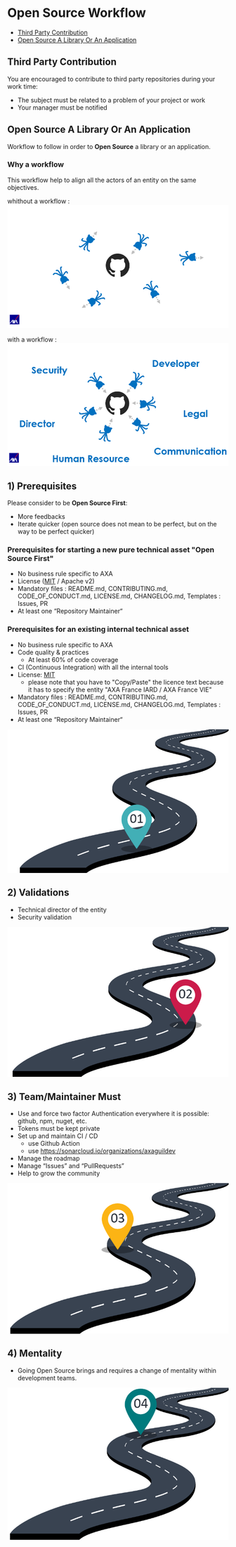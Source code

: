 # Open Source Workflow

- [Third Party Contribution](#third-party-contribution)
- [Open Source A Library Or An Application](#Open-Source-A-Library-Or-An-Application)

## Third Party Contribution

You are encouraged to contribute to third party repositories during your work time:
- The subject must be related to a problem of your project or work
- Your manager must be notified

## Open Source A Library Or An Application

Workflow to follow in order to **Open Source** a library or an application.

### Why a workflow

This workflow help to align all the actors of an entity on the same objectives.

whithout a workflow :
![Why a workflow](./images/why-workflow-1.png)

with a workflow :
![Why a workflow](./images/why-workflow-2.png)

## 1) Prerequisites

Please consider to be **Open Source First**:
- More feedbacks
- Iterate quicker (open source does not mean to be perfect, but on the way to be perfect quicker)

### Prerequisites for starting a new pure technical asset "Open Source First"

- No business rule specific to AXA
- License ([MIT](https://github.com/AxaGuilDEv/react-oidc/blob/master/LICENSE) / Apache v2)
- Mandatory files : README.md, CONTRIBUTING.md, CODE_OF_CONDUCT.md, LICENSE.md, CHANGELOG.md, Templates : Issues, PR
- At least one “Repository Maintainer“

### Prerequisites for an existing internal technical asset

- No business rule specific to AXA
- Code quality & practices
  - At least 60% of code coverage
- CI (Continuous Integration) with all the internal tools
- License: [MIT](https://github.com/AxaGuilDEv/react-oidc/blob/master/LICENSE)
  - please note that you have to "Copy/Paste" the licence text because it has to specify the entity "AXA France IARD / AXA France VIE"
- Mandatory files : README.md, CONTRIBUTING.md, CODE_OF_CONDUCT.md, LICENSE.md, CHANGELOG.md, Templates : Issues, PR
- At least one “Repository Maintainer“


![Workflow step 1](./images/workflow-step1.png)

## 2) Validations

- Technical director of the entity
- Security validation

![Workflow step 2](./images/workflow-step2.png)

## 3) Team/Maintainer Must

- Use and force two factor Authentication everywhere it is possible: github, npm, nuget, etc.
- Tokens must be kept private
- Set up and maintain CI / CD
  - use Github Action
  - use https://sonarcloud.io/organizations/axaguildev
- Manage the roadmap
- Manage “Issues” and “PullRequests”
- Help to grow the community

![Workflow step 3](./images/workflow-step3.png)

## 4) Mentality

- Going Open Source brings and requires a change of mentality within development teams.

![Workflow step 4](./images/workflow-step4.png)
